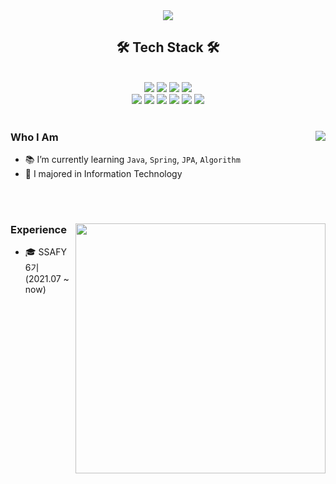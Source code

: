 
<div align="center">
  
<img src="https://capsule-render.vercel.app/api?type=waving&color=auto&height=300&section=header&text=SeoBeen's%20Git%20Hub!!&fontSize=90" />

<h2 align="center"> 🛠️ Tech Stack 🛠️</h2>
  <br/>
  <div align="center">
    <img src="https://img.shields.io/badge/JAVA-007396?style=for-the-badge&logo=java&logoColor=white"> 
    <img src="https://img.shields.io/badge/Spring-6DB33F?style=for-the-badge&logo=Spring&logoColor=white"> 
    <img src="https://img.shields.io/badge/SpringBoot-6DB33F?style=for-the-badge&logo=SpringBoot&logoColor=white">
    <img src="https://img.shields.io/badge/mysql-4479A1?style=for-the-badge&logo=mysql&logoColor=white"> 
    <br/>
    <img src="https://img.shields.io/badge/javascript-F7DF1E?style=for-the-badge&logo=javascript&logoColor=black"> 
    <img src="https://img.shields.io/badge/vue.js-4FC08D?style=for-the-badge&logo=vue.js&logoColor=white">     
    <img src="https://img.shields.io/badge/html-E34F26?style=for-the-badge&logo=html5&logoColor=white"> 
    <img src="https://img.shields.io/badge/css-1572B6?style=for-the-badge&logo=css3&logoColor=white"> 
    <img src="https://img.shields.io/badge/bootstrap-7952B3?style=for-the-badge&logo=bootstrap&logoColor=white"> 
    <img src="https://img.shields.io/badge/github-181717?style=for-the-badge&logo=github&logoColor=white"> 
  </div>
</div>

<br/>

<div>
  <img align='right' src="http://mazassumnida.wtf/api/v2/generate_badge?boj=jya3385">
  
  ### Who I Am

  - 📚 I’m currently learning `Java`, `Spring`, `JPA`, `Algorithm` 
  - 🏫 I majored in Information Technology
   
</div>

<br/><br/>

<div>
  
  <img align='right' src="https://github-readme-stats.vercel.app/api?username=SeoBeen&show_icons=true&theme=vision-friendly-dark" width="400px;">
    
  ### Experience
  - 🎓 SSAFY 6기 (2021.07 ~ now)
 </div>
  
<br/>


<!--
## What I Used Languages
[![Top Langs](https://github-readme-stats.vercel.app/api/top-langs/?username=SeoBeen)](https://github.com/SeoBeen/github-readme-stats)
-->



<!--
**SeoBeen/SeoBeen** is a ✨ _special_ ✨ repository because its `README.md` (this file) appears on your GitHub profile.

Here are some ideas to get you started:

- 🔭 I’m currently working on ...
- 🌱 I’m currently learning ...
- 👯 I’m looking to collaborate on ...
- 🤔 I’m looking for help with ...
- 💬 Ask me about ...
- 📫 How to reach me: ...
- 😄 Pronouns: ...
- ⚡ Fun fact: ...
-->
